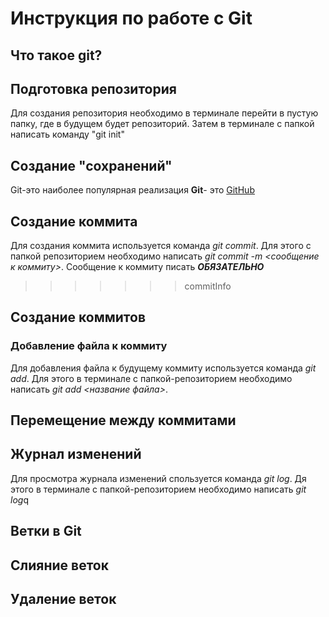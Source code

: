 # Инструкция по работе с Git

## Что такое git?

## Подготовка репозитория
Для создания репозитория необходимо в терминале перейти в пустую папку, где в будущем будет репозиторий. Затем в терминале с папкой написать команду "git init"
## Создание "сохранений"
Git-это наиболее популярная реализация **Git**- это [GitHub](https://github.com)

## Создание коммита
Для создания коммита используется команда *git commit*. Для этого с папкой репозиторием необходимо написать  *git commit -m <сообщение к коммиту>*. Сообщение к коммиту писать ***ОБЯЗАТЕЛЬНО***
>>>>>>> commitInfo

## Создание коммитов
### Добавление файла к коммиту
Для добавления файла к будущему коммиту используется команда *git add*. Для этого в терминале с папкой-репозиторием необходимо написать *git add <название файла>*.

## Перемещение между коммитами

## Журнал изменений
Для просмотра журнала изменений спользуется команда *git log*. Дя этого в терминале с папкой-репозиторием необходимо написать *git log*q

## Ветки в Git

## Слияние веток

## Удаление веток
